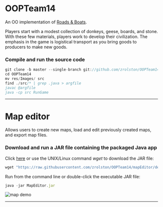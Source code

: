 # OOPTeam14

<!--Dr. StrangeOOP or: How I stopped worrying and learned to love the objects. -->

An OO implementation of [Roads & Boats](https://github.com/zrolston/OOPTeam14/blob/mapEditor/demo/RB3Erules.pdf). 

Players start with a modest collection of donkeys, geese, boards, and stone. With these few materials, players work to develop their civilization. The emphasis in the game is logistical transport as you bring goods to producers to make new goods. 

### Compile and run the source code

```javascript
git clone -b master --single-branch git://github.com/zrolston/OOPTeam14/
cd OOPTeam14
mv res/Images/ src
find ./src/* | grep .java > argfile
javac @argfile
java -cp src RunGame
```
***

# Map editor
Allows users to create new maps, load and edit previously created maps, and export map files.


### Download and run a JAR file containing the packaged Java app
Click [here](https://raw.githubusercontent.com/zrolston/OOPTeam14/mapEditor/demo/MapEditor.jar) or use the UNIX/Linux command *wget* to download the JAR file:
 
```javascript
wget "https://raw.githubusercontent.com/zrolston/OOPTeam14/mapEditor/demo/MapEditor.jar" -O MapEditor.jar 
```
Run from the command line or double-click the executable JAR file:
```javascript
java -jar MapEditor.jar 
```

![map demo](https://github.com/zrolston/OOPTeam14/raw/mapEditor/demo/mapDemo.gif)


***
